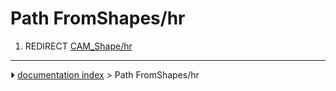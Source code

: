 # Path FromShapes/hr
1.  REDIRECT [CAM_Shape/hr](CAM_Shape/hr.md)



---
⏵ [documentation index](../README.md) > Path FromShapes/hr
